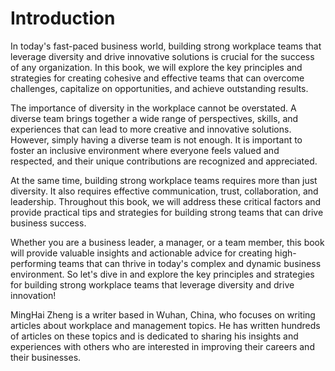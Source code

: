 # Introduction

In today's fast-paced business world, building strong workplace teams that leverage diversity and drive innovative solutions is crucial for the success of any organization. In this book, we will explore the key principles and strategies for creating cohesive and effective teams that can overcome challenges, capitalize on opportunities, and achieve outstanding results.

The importance of diversity in the workplace cannot be overstated. A diverse team brings together a wide range of perspectives, skills, and experiences that can lead to more creative and innovative solutions. However, simply having a diverse team is not enough. It is important to foster an inclusive environment where everyone feels valued and respected, and their unique contributions are recognized and appreciated.

At the same time, building strong workplace teams requires more than just diversity. It also requires effective communication, trust, collaboration, and leadership. Throughout this book, we will address these critical factors and provide practical tips and strategies for building strong teams that can drive business success.

Whether you are a business leader, a manager, or a team member, this book will provide valuable insights and actionable advice for creating high-performing teams that can thrive in today's complex and dynamic business environment. So let's dive in and explore the key principles and strategies for building strong workplace teams that leverage diversity and drive innovation!

MingHai Zheng is a writer based in Wuhan, China, who focuses on writing articles about workplace and management topics. He has written hundreds of articles on these topics and is dedicated to sharing his insights and experiences with others who are interested in improving their careers and their businesses.
